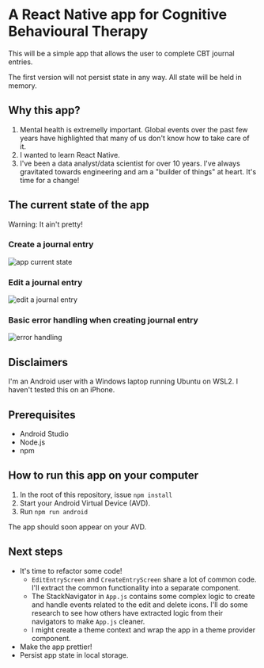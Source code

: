 # A React Native app for Cognitive Behavioural Therapy

This will be a simple app that allows the user to complete CBT journal entries.

The first version will not persist state in any way. All state will be held in memory.

## Why this app?

1. Mental health is extremelly important. Global events over the past few years have highlighted that many of us don't know how to take care of it. 
2. I wanted to learn React Native.
3. I've been a data analyst/data scientist for over 10 years. I've always gravitated towards engineering and am a "builder of things" at heart. It's time for a change! 

## The current state of the app

Warning: It ain't pretty!

### Create a journal entry

![app current state](https://media.giphy.com/media/SorsVynTd5XNwW01k7/giphy.gif)
 
### Edit a journal entry

![edit a journal entry](https://media.giphy.com/media/WobvCvQ6BoFMQnnCNq/giphy.gif)

### Basic error handling when creating journal entry

![error handling](https://media.giphy.com/media/SaTPaIbYOVBpEIfFSh/giphy.gif)

## Disclaimers

I'm an Android user with a Windows laptop running Ubuntu on WSL2. I haven't tested this on an iPhone. 

## Prerequisites

* Android Studio
* Node.js
* npm

## How to run this app on your computer

1. In the root of this repository, issue `npm install`
2. Start your Android Virtual Device (AVD).
3. Run `npm run android`

The app should soon appear on your AVD.

## Next steps

* It's time to refactor some code! 
  * `EditEntryScreen` and `CreateEntryScreen` share a lot of common code. I'll extract the common functionality into a separate component. 
  * The StackNavigator in `App.js` contains some complex logic to create and handle events related to the edit and delete icons. I'll do some research to see how others have extracted logic from their navigators to make `App.js` cleaner.
  * I might create a theme context and wrap the app in a theme provider component.  
* Make the app prettier!
* Persist app state in local storage.
